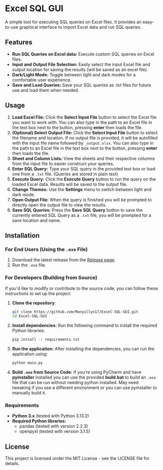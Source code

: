 # Excel SQL GUI
A simple tool for executing SQL queries on Excel files. It provides an easy-to-use graphical interface to import Excel data and run SQL queries.

## Features
- **Run SQL Queries on Excel data:** Execute custom SQL queries on Excel files.
- **Input and Output File Selection:** Easily select the input Excel file and output location for saving the results (will be saved as an excel file).
- **Dark/Light Mode:** Toggle between light and dark modes for a comfortable user experience.
- **Save and Load Queries:** Save your SQL queries as .txt files for future use and load them when needed.

## Usage
1. **Load Excel File:** Click the **Select Input File** button to select the Excel file you want to work with. You can also type in the path to an Excel file in the text box next to the button, pressing **enter** then loads the file.
2. **(Optional) Select Output File:** Click the **Select Input File** button to select the filename and location. If no output file is provided, it will be autofilled with the input file name followed by `_output.xlsx`. You can also type in the path to an Excel file in the text box next to the button, pressing **enter** then loads the file.
3. **Sheet and Column Lists:** View the sheets and their respective columns from the input file to easier construct your queries.
4. **Enter SQL Query:** Type your SQL query in the provided text box or load one from a `.txt` file. (Queries are stored in plain text)
5. **Execute Query:** Click the **Execute Query** button to run the query on the loaded Excel data. Results will be saved to the output file.
6. **Change Themes:** Use the **Settings** menu to switch between light and dark mode.
7. **Open Output File:** When the query is finished you will be prompted to directly open the output file to view the results.
8. **Save SQL Queries:** Press the **Save SQL Query** button to save the currently entered SQL Query as a `.txt` file, you will be prompted for a save location and name.

## Installation

### For End Users (Using the `.exe` File)
1. Download the latest release from the [Release page](https://github.com/Manyullyn17/Excel_SQL_GUI/releases).
2. Run the `.exe` file.

### For Developers (Building from Source)
If you'd like to modify or contribute to the source code, you can follow these instructions to set up the project:
1. **Clone the repository**:
   ```bash
   git clone https://github.com/Manyullyn17/Excel-SQL-GUI.git
   cd Excel-SQL-GUI
   ```
2. **Install dependencies:** Run the following command to install the required Python libraries:
   ```bash
   pip install -r requirements.txt
   ```
3. **Run the application:** After installing the dependencies, you can run the application using:
   ```bash
   python main.py
   ```
4. **Build `.exe` from Source Code:** If you're using PyCharm and have **pyinstaller** installed you can use the provided **build.bat** to build an `.exe` file that can be run without needing python installed. May need tweaking if you use a different environment or you can use pyinstaller to manually build it.

### Requirements
- **Python 3.x** (tested with Python 3.13.2)
- **Required Python libraries:**
    - pandas (tested with version 2.2.3)
    - openpyxl (tested with version 3.1.5)

## License
This project is licensed under the MIT License - see the LICENSE file for details.
